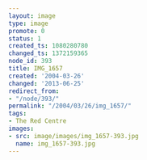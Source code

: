 ```yaml
---
layout: image
type: image
promote: 0
status: 1
created_ts: 1080280780
changed_ts: 1372159365
node_id: 393
title: IMG_1657
created: '2004-03-26'
changed: '2013-06-25'
redirect_from:
- "/node/393/"
permalink: "/2004/03/26/img_1657/"
tags:
- The Red Centre
images:
- src: image/images/img_1657-393.jpg
  name: img_1657-393.jpg
---
```


